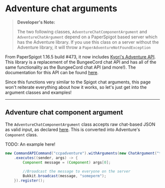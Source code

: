 # Adventure chat arguments

> **Developer's Note:**
>
> The two following classes, `AdventureChatComponentArgument` and `AdventureChatArgument` depend on a PaperSpigot based server which has the Adventure library. If you use this class on a server without the Adventure library, it will throw a `PaperAdventureNotFoundException`

From PaperSpigot 1.16.5 build #473, it now includes [Kyori's Adventure API](https://github.com/KyoriPowered/adventure-platform). This library is a replacement of the BungeeCord chat API and has all of the same functionality as the BungeeCord chat API (and more!). The documentation for this API can be found [here](https://docs.adventure.kyori.net/index.html).

Since this functions very similar to the Spigot chat arguments, this page won't reiterate everything about how it works, so let's just get into the argument classes and examples!

-----

## Adventure chat component argument

The `AdventureChatComponentArgument` class accepts raw chat-based JSON as valid input, as declared [here](https://minecraft.gamepedia.com/Raw_JSON_text_format). This is converted into Adventure's `Component` class.

TODO: An example here!

```java
new CommandAPICommand("ccpadventure").withArguments(new ChatArgument("test2"))
    .executes((sender, args) -> {
        Component message = (Component) args[0];
        
        //Broadcast the message to everyone on the server
        Bukkit.broadcast(message, "someperm");
    }).register();
```